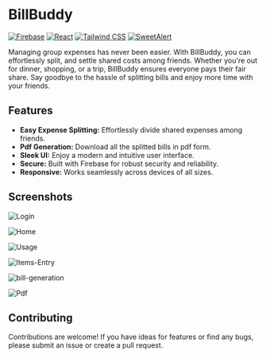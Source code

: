 # BillBuddy

[![Firebase](https://img.shields.io/badge/firebase-%23039BE5.svg?style=for-the-badge&logo=firebase)](https://firebase.google.com/)
[![React](https://img.shields.io/badge/react-%2320232a.svg?style=for-the-badge&logo=react&logoColor=%2361DAFB)](https://reactjs.org/)
[![Tailwind CSS](https://img.shields.io/badge/tailwindcss-%2338B2AC.svg?style=for-the-badge&logo=tailwind-css&logoColor=white)](https://tailwindcss.com/)
[![SweetAlert](https://img.shields.io/badge/sweetalert-%238B5CF6.svg?style=for-the-badge&logo=javascript&logoColor=white)](https://sweetalert.js.org/)

Managing group expenses has never been easier. With BillBuddy, you can effortlessly split, and settle shared costs among friends. Whether you're out for dinner, shopping, or a trip, BillBuddy ensures everyone pays their fair share. Say goodbye to the hassle of splitting bills and enjoy more time with your friends.

## Features

- **Easy Expense Splitting:** Effortlessly divide shared expenses among friends.
- **Pdf Generation:** Download all the splitted bills in pdf form.
- **Sleek UI:** Enjoy a modern and intuitive user interface.
- **Secure:** Built with Firebase for robust security and reliability.
- **Responsive:** Works seamlessly across devices of all sizes.

## Screenshots

![Login](https://github.com/manik-18/BillBuddy/assets/102967918/fb3cdaf4-cf06-4f1b-9026-51f56c81becc)

![Home](https://github.com/manik-18/BillBuddy/assets/102967918/40d8e62b-75b9-47b8-a8e1-be42f91bde9b)

![Usage](https://github.com/manik-18/BillBuddy/assets/102967918/4bbeb64f-a316-4d5b-a0af-adce61d79732)

![Items-Entry](https://github.com/manik-18/BillBuddy/assets/102967918/d63c943a-a152-40de-979d-c089b2cf54df)

![bill-generation](https://github.com/manik-18/BillBuddy/assets/102967918/389c601f-e85d-4598-aea4-2d8633178e06)

![Pdf](https://github.com/manik-18/BillBuddy/assets/102967918/04f0d54b-43e2-4c03-abdf-307a2f097186)



## Contributing

Contributions are welcome! If you have ideas for features or find any bugs, please submit an issue or create a pull request.
